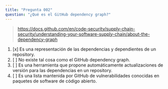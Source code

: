 ```yaml
---
title: "Pregunta 002"
question: "¿Qué es el GitHub dependency graph?"
---
```


> https://docs.github.com/en/code-security/supply-chain-security/understanding-your-software-supply-chain/about-the-dependency-graph
1. [x] Es una representación de las dependencias y dependientes de un repository.
1. [ ] No existe tal cosa como el GitHub dependency graph.
1. [ ] Es una herramienta que propone automáticamente actualizaciones de versión para las dependencias en un repository.
1. [ ] Es una lista mantenida por GitHub de vulnerabilidades conocidas en paquetes de software de código abierto.
